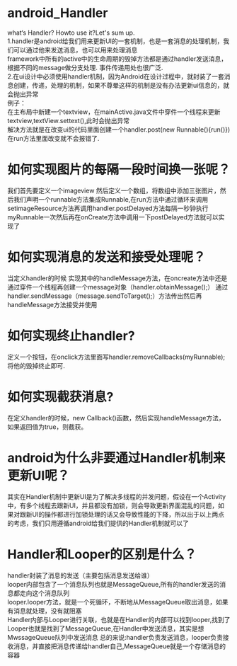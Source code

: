 # android_Handler
what‘s  Handler? Howto use it?Let's sum up.<br/>
1.handler是android给我们用来更新UI的一套机制，也是一套消息的处理机制，我们可以通过他来发送消息，也可以用来处理消息<br/>
framework中所有的active中的生命周期的毁掉方法都是通过handler发送消息，根据不同的message做分支处理.
事件传递用处也很广泛.<br/>
2.在ui设计中必须使用handler机制，因为Android在设计过程中，就封装了一套消息创建，传递，处理的机制，如果不尊晕这样的机制是没有办法更新ui信息的，就会抛出异常<br>
例子：<br>
在主布局中新建一个textview，在mainActive.java文件中穿件一个线程来更新textview,textView.settext(),此时会抛出异常<br>
解决方法就是在改变ui的代码里面创建一个handler.post(new Runnable(){run()})在run方法里面改变就不会报错了.<br>
# 如何实现图片的每隔一段时间换一张呢？
我们首先要定义一个imageview 然后定义一个数组，将数组中添加三张图片，然后我们声明一个runnable方法集成Runnable,在run方法中通过循环来调用setimageResource方法再调用handler.postDelayed方法每隔一秒钟执行myRunnable一次然后再在onCreate方法中调用一下postDelayed方法就可以实现了<br/>
# 如何实现消息的发送和接受处理呢？
当定义handler的时候 实现其中的handleMessage方法，在oncreate方法中还是通过穿件一个线程再创建一个message对象（handler.obtainMessage();） 通过handler.sendMessage（message.sendToTarget();）方法传出然后再handleMessage方法接受并使用
# 如何实现终止handler?
定义一个按钮，在onclick方法里面写handler.removeCallbacks(myRunnable);将他的毁掉终止即可.
# 如何实现截获消息?
 在定义handler的时候，new Callback()函数，然后实现handleMessage方法，如果返回值为true，则截获。
# android为什么非要通过Handler机制来更新UI呢？
 其实在Handler机制中更新UI是为了解决多线程的并发问题，假设在一个Activity中，有多个线程去跟新UI，并且都没有加锁，则会导致更新界面混乱的问题，如果对跟新UI的操作都进行加锁处理的话又会导致性能的下降，所以出于以上两点的考虑，我们只用遵循android给我们提供的Handler机制就可以了
# Handler和Looper的区别是什么？
handler封装了消息的发送（主要包括消息发送给谁）<br>
looper内部包含了一个消息队列也就是MessageQueue,所有的handler发送的消息都走向这个消息队列<br>
looper.looper方法，就是一个死循环，不断地从MessageQueue取出消息，如果有消息就处理，没有就阻塞<br>
Handler内部与Looper进行关联，也就是在Handler的内部可以找到looper,找到了Looper也就是找到了MessageQueue,在Handler中发送消息，其实是想MwssageQueue队列中发送消息
总的来说:handler负责发送消息，looper负责接收消息，并直接把消息传递给handler自己,MessageQueue就是一个存储消息的容器


